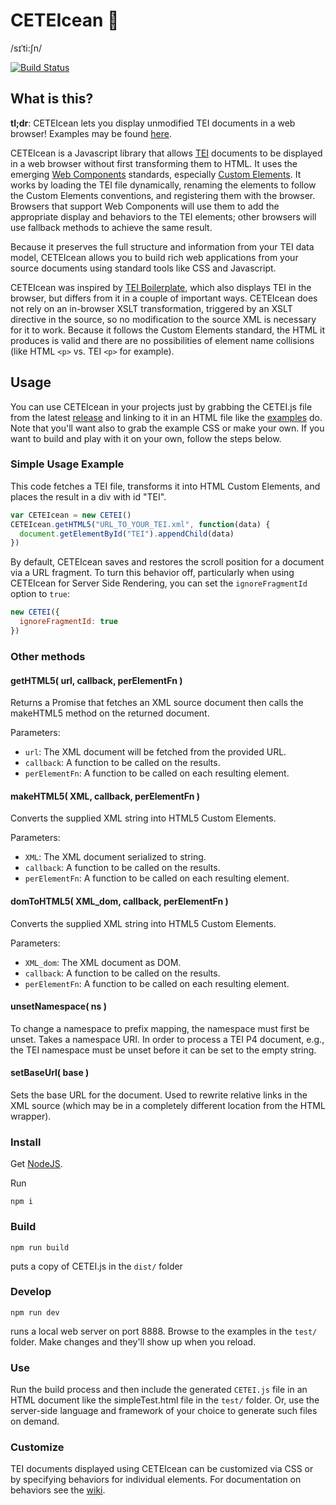 # CETEIcean 🐳
/sɪˈti:ʃn/

[![Build Status](https://travis-ci.com/TEIC/CETEIcean.svg?branch=master)](https://travis-ci.com/TEIC/CETEIcean)

## What is this?
**tl;dr**: CETEIcean lets you display unmodified TEI documents in a web browser!
Examples may be found  [here](http://teic.github.io/CETEIcean/).

CETEIcean is a Javascript library that allows [TEI](http://tei-c.org)
documents to be displayed in a web browser without first transforming them to
HTML. It uses the emerging [Web Components](http://webcomponents.org) standards,
especially [Custom Elements](http://w3c.github.io/webcomponents/spec/custom/). It 
works by loading the TEI file dynamically, renaming the elements to follow the
Custom Elements conventions, and registering them with the browser. Browsers
that support Web Components will use them to add the appropriate display and
behaviors to the TEI elements; other browsers will use fallback methods to
achieve the same result.

Because it preserves the full structure and information from your TEI data model,
CETEIcean allows you to build rich web applications from your source documents
using standard tools like CSS and Javascript.

CETEIcean was inspired by
[TEI Boilerplate](https://github.com/GrantLS/TEI-Boilerplate),
which also displays TEI in the browser, but differs from it in a couple of
important ways. CETEIcean does not rely on an in-browser XSLT transformation, 
triggered by an XSLT directive in the source, so no modification to the source XML is
necessary for it to work. Because it follows the Custom Elements standard, the
HTML it produces is valid and there are no possibilities of element name
collisions (like HTML `<p>` vs. TEI `<p>` for example). 

## Usage

You can use CETEIcean in your projects just by grabbing the CETEI.js file from the latest [release](https://github.com/TEIC/CETEIcean/releases) and linking to it in an HTML file like the [examples](http://teic.github.io/CETEIcean/) do. Note that you'll want also to grab the example CSS or make your own. If you want to build and play with it on your own, follow the steps below.

### Simple Usage Example
This code fetches a TEI file, transforms it into HTML Custom Elements, and places the result in a div with id "TEI".

```js
var CETEIcean = new CETEI()
CETEIcean.getHTML5("URL_TO_YOUR_TEI.xml", function(data) {
  document.getElementById("TEI").appendChild(data)
})
```

By default, CETEIcean saves and restores the scroll position for a document via a URL fragment. To turn this behavior off, particularly when using CETEIcean for Server Side Rendering, you can set the `ignoreFragmentId` option to `true`:

```js
new CETEI({
  ignoreFragmentId: true
})
```

### Other methods

#### getHTML5( url, callback, perElementFn )
Returns a Promise that fetches an XML source document then calls the makeHTML5 method on the returned document.

Parameters:
* `url`: The XML document will be fetched from the provided URL.
* `callback`: A function to be called on the results.
* `perElementFn`: A function to be called on each resulting element.

#### makeHTML5( XML, callback, perElementFn )
Converts the supplied XML string into HTML5 Custom Elements.

Parameters:
* `XML`: The XML document serialized to string.
* `callback`: A function to be called on the results.
* `perElementFn`: A function to be called on each resulting element.

#### domToHTML5( XML_dom, callback, perElementFn )
Converts the supplied XML string into HTML5 Custom Elements.

Parameters:
* `XML_dom`: The XML document as DOM.
* `callback`: A function to be called on the results.
* `perElementFn`: A function to be called on each resulting element.

#### unsetNamespace( ns )
To change a namespace to prefix mapping, the namespace must first be unset. Takes a namespace URI. In order to process a TEI P4 document, e.g., the TEI namespace must be unset before it can be set to the empty string.

#### setBaseUrl( base )
Sets the base URL for the document. Used to rewrite relative links in the XML source (which may be in a completely different location from the HTML wrapper).

### Install
Get [NodeJS](https://nodejs.org/).

Run
```
npm i
```

### Build
```
npm run build
```
puts a copy of CETEI.js in the `dist/` folder

### Develop
```
npm run dev
```
runs a local web server on port 8888. Browse to the examples in the `test/`
folder. Make changes and they'll show up when you reload.

### Use
Run the build process and then include the generated `CETEI.js` file in an HTML 
document like the simpleTest.html file in the `test/` folder. Or, use the 
server-side language and framework of your choice to generate such files on demand.

### Customize
TEI documents displayed using CETEIcean can be customized via CSS or by specifying
behaviors for individual elements. For documentation on behaviors see the 
[wiki](https://github.com/TEIC/CETEIcean/wiki/Anatomy-of-a-behaviors-object).
